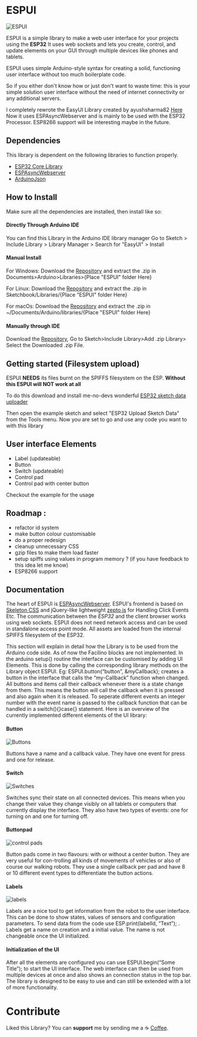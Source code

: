 # ESPUI
![ESPUI](https://github.com/s00500/ESPUI/blob/master/docs/ui_complete.png)


ESPUI is a simple library to make a web user interface for your projects using the **ESP32**
It uses web sockets and lets you create, control, and update elements on your GUI through multiple devices like phones and tablets.

ESPUI uses simple Arduino-style syntax for creating a solid, functioning user interface without too much boilerplate code.

So if you either don't know how or just don't want to waste time: this is your simple solution user interface without the need of internet connectivity or any additional servers.

I completely rewrote the EasyUI Library created by ayushsharma82 [Here](https://github.com/ayushsharma82/)
Now it uses ESPAsyncWebserver and is mainly to be used with the ESP32 Processor.
ESP8266 support will be interesting maybe in the future.

## Dependencies
This library is dependent on the following libraries to function properly.
  - [ESP32 Core Library](https://github.com/espressif/arduino-esp32)
  - [ESPAsyncWebserver](https://github.com/me-no-dev/ESPAsyncWebServer)
  - [ArduinoJson](https://github.com/bblanchon/ArduinoJson)


## How to Install

Make sure all the dependencies are installed, then install like so:

#### Directly Through Arduino IDE

You can find this Library in the Arduino IDE library manager
Go to Sketch > Include Library > Library Manager > Search for "EasyUI" > Install

#### Manual Install

For Windows: Download the [Repository](https://github.com/s00500/ESPUI/archive/master.zip) and extract the .zip in Documents>Arduino>Libraries>{Place "ESPUI" folder Here}

For Linux: Download the [Repository](https://github.com/s00500/ESPUI/archive/master.zip) and extract the .zip in Sketchbook/Libraries/{Place "ESPUI" folder Here}

For macOs: Download the [Repository](https://github.com/s00500/ESPUI/archive/master.zip) and extract the .zip in ~/Documents/Arduino/libraries/{Place "ESPUI" folder Here}

#### Manually through IDE

Download the [Repository](https://github.com/s00500/ESPUI/archive/master.zip), Go to Sketch>Include Library>Add .zip Library> Select the Downloaded .zip File.

## Getting started (Filesystem upload)

ESPUI **NEEDS** its files burnt on the SPIFFS filesystem on the ESP. **Without this ESPUI will NOT work at all**

To do this download and install me-no-devs wonderful [ESP32 sketch data uploader](https://github.com/me-no-dev/arduino-esp32fs-plugin)

Then open the example sketch and select "ESP32 Upload Sketch Data" from the Tools menu.
Now you are set to go and use any code you want to with this library

## User interface Elements
  - Label (updateable)
  - Button
  - Switch (updateable)
  - Control pad
  - Control pad with center button

  Checkout the example for the usage

## Roadmap :

- refactor id system
- make button colour customisable
- do a proper redesign
- cleanup unnecessary CSS
- gzip files to make them load faster
- setup spiffs using values in program memory ? (if you have feedback to this idea let me know)
- ESP8266 support

## Documentation

The heart of ESPUI is [ESPAsyncWebserver](https://github.com/me-no-dev/ESPAsyncWebServer).
ESPUI's frontend is based on [Skeleton CSS](http://getskeleton.com/) and jQuery-like lightweight [zepto.js](https://zeptojs.com/) for Handling Click Events Etc. The communication between the *ESP32* and the client browser works using web sockets.
ESPUI does not need network access and can be used in standalone access point mode.
All assets are loaded from the internal SPIFFS filesystem of the ESP32.

This section will explain in detail how the Library is to be used from the Arduino code side. As of now the Facilino blocks are not implemented.
In the arduino setup() routine the interface can be customised by adding UI Elements. This is done by calling the corresponding library methods on the Library object ESPUI. Eg: ESPUI.button(“button”, &myCallback); creates a button in the interface that calls the “my-Callback” function when changed. All buttons and items call their callback whenever there is a state change from them. This means the button will call the callback when it is pressed and also again when it is released. To seperate different events an integer number with the event name is passed to the callback function that can be handled in a switch(){}case{} statement. Here is an overview of the currently implemented different elements of the UI library:


#### Button

![Buttons](https://github.com/s00500/ESPUI/blob/master/docs/ui_button.png)

Buttons have a name and a callback value. They have one event for press and one for release.


#### Switch

![Switches](https://github.com/s00500/ESPUI/blob/master/docs/ui_switches.png)

Switches sync their state on all connected devices. This means when you change their value they change visibly on all tablets or computers that currently display the interface. They also have two types of events: one for turning on and one for turning off.


#### Buttonpad

![control pads](https://github.com/s00500/ESPUI/blob/master/docs/ui_controlpad.png)

Button pads come in two flavours: with or without a center button. They are very useful for con-trolling all kinds of movements of vehicles or also of course our walking robots. They use a single callback per pad and have 8 or 10 different event types to differentiate the button actions.


#### Labels

![labels](https://github.com/s00500/ESPUI/blob/master/docs/ui_labels.png)

Labels are a nice tool to get information from the robot to the user interface. This can be done to show states, values of sensors and configuration parameters. To send data from the code use ESP.print(labelId, “Text”); . Labels get a name on creation and a initial value. The name is not changeable once the UI initialized.

#### Initialization of the UI

After all the elements are configured you can use ESPUI.begin(“Some Title”); to start the UI interface. The web interface can then be used from multiple devices at once and also shows an connection status in the top bar.
The library is designed to be easy to use and can still be extended with a lot of more functionality.


# Contribute
Liked this Library? You can **support** me by sending me a :coffee: [Coffee](https://paypal.me/lukasbachschwell/3).
